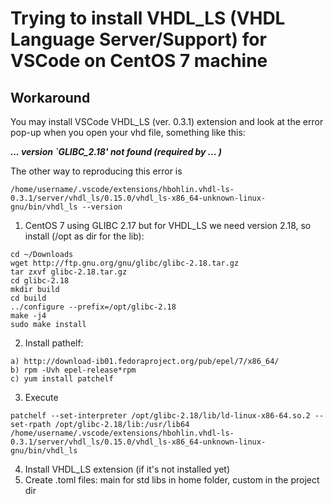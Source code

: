 # Trying to install VHDL_LS (VHDL Language Server/Support) for VSCode on CentOS 7 machine
## Workaround
You may install VSCode VHDL_LS (ver. 0.3.1) extension and look at the error pop-up when you open your vhd file, something like this:

   ***... version `GLIBC_2.18' not found (required by ... )***
 
The other way to reproducing this error is
```
/home/username/.vscode/extensions/hbohlin.vhdl-ls-0.3.1/server/vhdl_ls/0.15.0/vhdl_ls-x86_64-unknown-linux-gnu/bin/vhdl_ls --version

```


1. CentOS 7 using GLIBC 2.17 but for VHDL_LS we need version 2.18, so install (/opt as dir for the lib):
```
cd ~/Downloads
wget http://ftp.gnu.org/gnu/glibc/glibc-2.18.tar.gz
tar zxvf glibc-2.18.tar.gz
cd glibc-2.18
mkdir build
cd build
../configure --prefix=/opt/glibc-2.18
make -j4
sudo make install
```
2. Install pathelf:
```
a) http://download-ib01.fedoraproject.org/pub/epel/7/x86_64/
b) rpm -Uvh epel-release*rpm
c) yum install patchelf
```
3. Execute 
```
patchelf --set-interpreter /opt/glibc-2.18/lib/ld-linux-x86-64.so.2 --set-rpath /opt/glibc-2.18/lib:/usr/lib64 /home/username/.vscode/extensions/hbohlin.vhdl-ls-0.3.1/server/vhdl_ls/0.15.0/vhdl_ls-x86_64-unknown-linux-gnu/bin/vhdl_ls
```
4. Install VHDL_LS extension (if it's not installed yet)
5. Create .toml files: main for std libs in home folder, custom in the project dir
